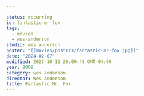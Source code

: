 ```yaml
---

status: recurring
id: fantastic-mr-fox
tags:
  - movies
  - wes-anderson
studio: wes anderson
poster: "[[movies/posters/fantastic-mr-fox.jpg]]"
date: "2024-02-07"
modified: 2025-10-16 20:09:48 GMT-04:00
year: 2009
category: wes anderson
director: Wes Anderson
title: Fantastic Mr. Fox
---
```

